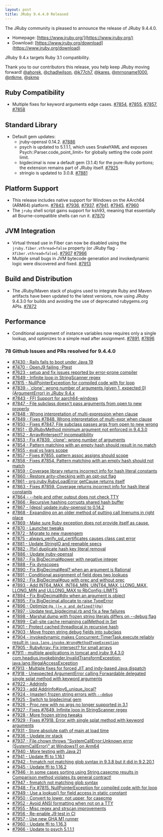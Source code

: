 ```yaml
---
layout: post
title: JRuby 9.4.4.0 Released
---
```


The JRuby community is pleased to announce the release of JRuby 9.4.4.0.

* Homepage: [https://www.jruby.org/](https://www.jruby.org/)
* Download: [https://www.jruby.org/download](https://www.jruby.org/download)

JRuby 9.4.x targets Ruby 3.1 compatibility.

Thank you to our contributors this release, you help keep JRuby moving forward! [@ahorek], [@chadlwilson], [@k77ch7], [@kares], [@mrnoname1000], [@ntkme], [@skmp]

Ruby Compatibility
------------------

* Multiple fixes for keyword arguments edge cases. [#7854], [#7855], [#7857], [#7858]

Standard Library
----------------

* Default gem updates:
  * jruby-openssl 0.14.2. [#7886]
  * psych is updated to 5.1.1.1, which uses SnakeYAML and exposes Psych::Parser.code_point_limit= for globally setting the code point limit.
  * bigdecimal is now a default gem (3.1.4) for the pure-Ruby portions; the extension remains part of JRuby itself. [#7925]
  * stringio is updated to 3.0.8. [#7881]

Platform Support
----------------

* This release includes native support for Windows on the AArch64 (ARM64) platform. [#7843], [#7936], [#7937], [#7941], [#7945], [#7960]
* The `jruby` shell script gains support for ksh93, meaning that essentially all Bourne-compatible shells can run it. [#7870]

JVM Integration
---------------

* Virtual thread use in Fiber can now be disabled using the `jruby.fiber.vthread=false` property (or JRuby flag `-Xfiber.vthread=false`). [#7907] [#7966]
* Multiple small bugs in JVM bytecode generation and invokedynamic logic were discovered and fixed. [#7913]

Build and Distribution
----------------------

* The JRuby/Maven stack of plugins used to integrate Ruby and Maven artifacts have been updated to the latest versions, now using JRuby 9.4.3.0 for builds and avoiding the use of deprecated rubygems.org APIs. [#7872]

Performance
-----------

* Conditional assignment of instance variables now requires only a single lookup, and optimizes to a simple read after assignment. [#7891], [#7896]

### 78 Github Issues and PRs resolved for 9.4.4.0

- [#7430 - Rails fails to boot under Java 19][#7430]
- [#7470 - OpenJ9 failing -Ptest][#7470]
- [#7623 - setup and fix issues reported by error-prone compiler][#7623]
- [#7649 - Infinite loop in StringScanner regex][#7649]
- [#7815 - NullPointerException for compiled code with for loop][#7815]
- [#7839 - `clone': wrong number of arguments (given 1, expected 0) (ArgumentError) in JRuby 9.4.x][#7839]
- [#7843 - FFI Support for aarch64-windows][#7843]
- [#7847 - File subclass doesn't pass arguments from open to new properly][#7847]
- [#7848 - Wrong interpretation of multi-expression when clause][#7848]
- [#7849 - Fixes #7848.  Wrong interpretation of multi-expr when clause][#7849]
- [#7850 - Fixes #7847. File subclass passes args from open to new wrong][#7850]
- [#7851 - @JRubyMethod minimum argument not enforced in 9.4.3.0][#7851]
- [#7852 - Array#intersect? incompatibility][#7852]
- [#7853 - Fix #7839. `clone': wrong number of arguments][#7853]
- [#7854 - Pattern matching with an empty hash should result in no match][#7854]
- [#7855 - eval vs lvars scope][#7855]
- [#7857 - Fixes #7855. pattern assoc assigns should scope][#7857]
- [#7858 - Fixes #7854. Pattern matching with an empty hash should not match][#7858]
- [#7859 - Coverage library returns incorrect info for hash literal constants][#7859]
- [#7860 - Restore arity-checking with an opt-out flag][#7860]
- [#7861 - org.jruby.RubyLoadError getCause returns itself][#7861]
- [#7863 - Fixes #7859. Coverage returns incorrect info for hash literal constants][#7863]
- [#7864 - --help and other output does not check TTY][#7864]
- [#7866 - Recursive hashing corrupts shared hash buffer][#7866]
- [#7867 - [deps] update jruby-openssl to 0.14.2][#7867]
- [#7868 - Expanding on an older method of putting call linenums in right place][#7868]
- [#7869 - Make sure Ruby exception does not provide itself as cause.][#7869]
- [#7870 - Launcher tweaks][#7870]
- [#7872 - Migrate to new mavengem][#7872]
- [#7875 - always_verify_ssl_certificates causes class cast error][#7875]
- [#7881 - Update StringIO and reenable specs][#7881]
- [#7882 - [fix] duplicate hash key literal removal][#7882]
- [#7886 - Update jruby-openssl][#7886]
- [#7887 - Fix BigDecimal#power with negative integer][#7887]
- [#7888 - Fix dynscopes][#7888]
- [#7890 - Fix BigDecimal#eql? when an argument is Rational][#7890]
- [#7891 - Conditional assignment of field does two lookups][#7891]
- [#7892 - Fix BigDecimal#quo with prec and without prec][#7892]
- [#7893 - Add INT64_MAX, INT64_MIN, UINT64_MAX, LLONG_MAX, LLONG_MIN and ULLONG_MAX to RbConfig::LIMITS][#7893]
- [#7894 - Fix BigDecimal#div when an argument is object][#7894]
- [#7895 - Fix BigDecimal.allocate to raise TypeError ][#7895]
- [#7896 - Optimize `@a ||= x and defined?(@a)`][#7896]
- [#7897 - Update test_bigdecimal.rb and fix a few failures][#7897]
- [#7898 - Marshal.dump with frozen string literals differs on --debug flag][#7898]
- [#7899 - Call-site cache remaining callMethod in Set][#7899]
- [#7901 - Protect cached threadlocal in recursive hash][#7901]
- [#7903 - Move frozen string debug fields into subclass][#7903]
- [#7904 - invokedynamic makes Concurrent::TimerTask.execute reliably result in `java.lang.invoke.WrongMethodTypeException` ][#7904]
- [#7905 - RubyArray: Fix intersect? for small arrays][#7905]
- [#7911 - multiple applications in tomcat and jruby 9.4.3.0 com.headius.invokebinder.InvalidTransformException: java.lang.IllegalAccessException][#7911]
- [#7913 - Multiple fixes for forced JIT and indy-based Java dispatch][#7913]
- [#7918 - Unexpected ArgumentError calling Forwardable delegated single splat method with keyword arguments][#7918]
- [#7922 - Addrinfo][#7922]
- [#7923 - add Addrinfo#ipv6_unique_local?][#7923]
- [#7924 - (master) frozen string errors with `--debug`][#7924]
- [#7925 - Switch to bigdecimal gem][#7925]
- [#7926 - Proc.new with no args no longer supported in 3.1][#7926]
- [#7927 - Fixes #7649. Infinite loop in StringScanner regex][#7927]
- [#7928 - More frozen string tweaks][#7928]
- [#7929 - Fixes #7918.  Error with single splat method with keyword arguments][#7929]
- [#7931 - Store absolute path of main at load time][#7931]
- [#7936 - Update jnr stack][#7936]
- [#7937 - File.chown throws "SystemCallError:Unknown error (SystemCallError)" at Windows11 on Arm64][#7937]
- [#7940 - More testing with Java 21][#7940]
- [#7941 - Update ffi to 1.16.1][#7941]
- [#7942 - fnmatch not matching glob syntax in 9.3.8 but it did in 9.2.20.1][#7942]
- [#7945 - Update ffi to 1.16.2][#7945]
- [#7946 - In some cases sorting using String.casecmp results in Comparison method violates its general contract!][#7946]
- [#7947 - fnmatch not matching glob syntax][#7947]
- [#7948 - Fix #7815. NullPointerException for compiled code with for loop][#7948]
- [#7949 - Use a lookup() for field access in static constant][#7949]
- [#7950 - Convert to lower, not upper, for casecmp][#7950]
- [#7952 - Avoid ANSI formatting when not on a TTY][#7952]
- [#7955 - Misc regex and strscan improvements][#7955]
- [#7956 - Re-enable J9 test in CI][#7956]
- [#7957 - Use new GHA M1 runner][#7957]
- [#7960 - Update ffi to 1.16.3][#7960]
- [#7966 - Update to psych 5.1.1.1][#7966]

[@ahorek]:https://github.com/ahorek
[@chadlwilson]:https://github.com/chadlwilson
[@mrnoname1000]:https://github.com/mrnoname1000
[@k77ch7]:https://github.com/k77ch7
[@kares]:https://github.com/kares
[@ntkme]:https://github.com/ntkme
[@skmp]:https://github.com/skmp

[#7430]:https://github.com/jruby/jruby/issues/7430
[#7470]:https://github.com/jruby/jruby/issues/7470
[#7623]:https://github.com/jruby/jruby/pull/7623
[#7649]:https://github.com/jruby/jruby/issues/7649
[#7815]:https://github.com/jruby/jruby/issues/7815
[#7839]:https://github.com/jruby/jruby/issues/7839
[#7843]:https://github.com/jruby/jruby/issues/7843
[#7847]:https://github.com/jruby/jruby/issues/7847
[#7848]:https://github.com/jruby/jruby/issues/7848
[#7849]:https://github.com/jruby/jruby/pull/7849
[#7850]:https://github.com/jruby/jruby/pull/7850
[#7851]:https://github.com/jruby/jruby/issues/7851
[#7852]:https://github.com/jruby/jruby/issues/7852
[#7853]:https://github.com/jruby/jruby/pull/7853
[#7854]:https://github.com/jruby/jruby/issues/7854
[#7855]:https://github.com/jruby/jruby/issues/7855
[#7857]:https://github.com/jruby/jruby/pull/7857
[#7858]:https://github.com/jruby/jruby/pull/7858
[#7859]:https://github.com/jruby/jruby/issues/7859
[#7860]:https://github.com/jruby/jruby/pull/7860
[#7861]:https://github.com/jruby/jruby/issues/7861
[#7863]:https://github.com/jruby/jruby/pull/7863
[#7864]:https://github.com/jruby/jruby/issues/7864
[#7866]:https://github.com/jruby/jruby/issues/7866
[#7867]:https://github.com/jruby/jruby/pull/7867
[#7868]:https://github.com/jruby/jruby/pull/7868
[#7869]:https://github.com/jruby/jruby/pull/7869
[#7870]:https://github.com/jruby/jruby/pull/7870
[#7872]:https://github.com/jruby/jruby/pull/7872
[#7875]:https://github.com/jruby/jruby/issues/7875
[#7881]:https://github.com/jruby/jruby/pull/7881
[#7882]:https://github.com/jruby/jruby/pull/7882
[#7886]:https://github.com/jruby/jruby/issues/7886
[#7887]:https://github.com/jruby/jruby/pull/7887
[#7888]:https://github.com/jruby/jruby/pull/7888
[#7890]:https://github.com/jruby/jruby/pull/7890
[#7891]:https://github.com/jruby/jruby/issues/7891
[#7892]:https://github.com/jruby/jruby/pull/7892
[#7893]:https://github.com/jruby/jruby/pull/7893
[#7894]:https://github.com/jruby/jruby/pull/7894
[#7895]:https://github.com/jruby/jruby/pull/7895
[#7896]:https://github.com/jruby/jruby/pull/7896
[#7897]:https://github.com/jruby/jruby/pull/7897
[#7898]:https://github.com/jruby/jruby/issues/7898
[#7899]:https://github.com/jruby/jruby/pull/7899
[#7901]:https://github.com/jruby/jruby/pull/7901
[#7903]:https://github.com/jruby/jruby/pull/7903
[#7904]:https://github.com/jruby/jruby/issues/7904
[#7905]:https://github.com/jruby/jruby/pull/7905
[#7907]:https://github.com/jruby/jruby/pull/7907
[#7911]:https://github.com/jruby/jruby/issues/7911
[#7913]:https://github.com/jruby/jruby/pull/7913
[#7918]:https://github.com/jruby/jruby/issues/7918
[#7922]:https://github.com/jruby/jruby/issues/7922
[#7923]:https://github.com/jruby/jruby/pull/7923
[#7924]:https://github.com/jruby/jruby/issues/7924
[#7925]:https://github.com/jruby/jruby/pull/7925
[#7926]:https://github.com/jruby/jruby/pull/7926
[#7927]:https://github.com/jruby/jruby/pull/7927
[#7928]:https://github.com/jruby/jruby/pull/7928
[#7929]:https://github.com/jruby/jruby/pull/7929
[#7931]:https://github.com/jruby/jruby/pull/7931
[#7936]:https://github.com/jruby/jruby/pull/7936
[#7937]:https://github.com/jruby/jruby/issues/7937
[#7940]:https://github.com/jruby/jruby/pull/7940
[#7941]:https://github.com/jruby/jruby/pull/7941
[#7942]:https://github.com/jruby/jruby/issues/7942
[#7945]:https://github.com/jruby/jruby/pull/7945
[#7946]:https://github.com/jruby/jruby/issues/7946
[#7947]:https://github.com/jruby/jruby/pull/7947
[#7948]:https://github.com/jruby/jruby/pull/7948
[#7949]:https://github.com/jruby/jruby/pull/7949
[#7950]:https://github.com/jruby/jruby/pull/7950
[#7952]:https://github.com/jruby/jruby/pull/7952
[#7955]:https://github.com/jruby/jruby/pull/7955
[#7956]:https://github.com/jruby/jruby/pull/7956
[#7957]:https://github.com/jruby/jruby/pull/7957
[#7960]:https://github.com/jruby/jruby/pull/7960
[#7966]:https://github.com/jruby/jruby/pull/7966
